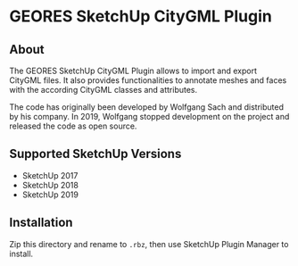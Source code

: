 # GEORES SketchUp CityGML Plugin

## About

The GEORES SketchUp CityGML Plugin allows to import and export CityGML files. It also provides
functionalities to annotate meshes and faces with the according CityGML classes and attributes.

The code has originally been developed by Wolfgang Sach and distributed by his company. In 2019,
Wolfgang stopped development on the project and released the code as open source.

## Supported SketchUp Versions

* SketchUp 2017
* SketchUp 2018
* SketchUp 2019

## Installation

Zip this directory and rename to `.rbz`, then use SketchUp Plugin Manager to install.
